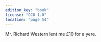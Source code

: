 ```yaml
---
edition_key: "book"
license: "CC0 1.0"
location: "page 54"
---
```

Mr. Richard Western lent me
£10 for a yere.
